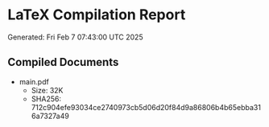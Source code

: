 # LaTeX Compilation Report
Generated: Fri Feb  7 07:43:00 UTC 2025
## Compiled Documents
- main.pdf
  - Size: 32K
  - SHA256: 712c904efe93034ce2740973cb5d06d20f84d9a86806b4b65ebba316a7327a49
